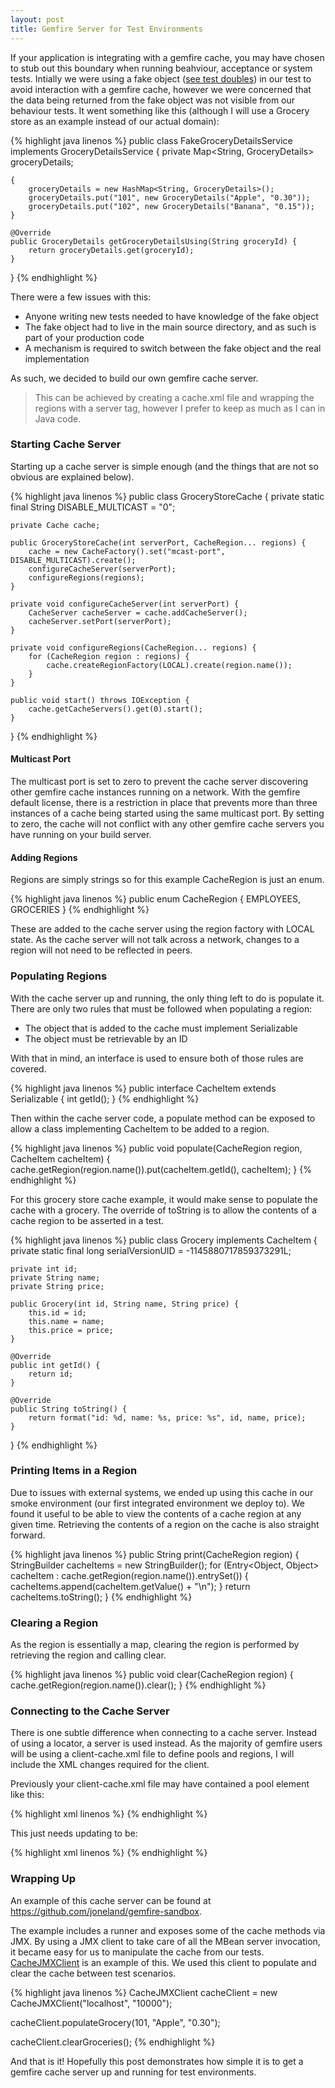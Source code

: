 ```yaml
---
layout: post
title: Gemfire Server for Test Environments
---
```


If your application is integrating with a gemfire cache, you may have chosen to stub out this boundary when running beahviour, acceptance or system tests. Intially we were using a fake object (<a href="http://www.martinfowler.com/bliki/TestDouble.html" target="_blank">see test doubles</a>) in our test to avoid interaction with a gemfire cache, however we were concerned that the data being returned from the fake object was not visible from our behaviour tests. It went something like this (although I will use a Grocery store as an example instead of our actual domain):

{% highlight java linenos %}
public class FakeGroceryDetailsService implements GroceryDetailsService {
	private Map<String, GroceryDetails> groceryDetails;

	{
		groceryDetails = new HashMap<String, GroceryDetails>();
		groceryDetails.put("101", new GroceryDetails("Apple", "0.30"));
		groceryDetails.put("102", new GroceryDetails("Banana", "0.15"));
	}

	@Override
	public GroceryDetails getGroceryDetailsUsing(String groceryId) {
		return groceryDetails.get(groceryId);
	}
}
{% endhighlight %}

There were a few issues with this:

- Anyone writing new tests needed to have knowledge of the fake object
- The fake object had to live in the main source directory, and as such is part of your production code
- A mechanism is required to switch between the fake object and the real implementation

As such, we decided to build our own gemfire cache server.

> This can be achieved by creating a cache.xml file and wrapping the regions with a server tag, however I prefer to keep as much as I can in Java code.

### Starting Cache Server

Starting up a cache server is simple enough (and the things that are not so obvious are explained below).

{% highlight java linenos %}
public class GroceryStoreCache {
	private static final String DISABLE_MULTICAST = "0";

	private Cache cache;

	public GroceryStoreCache(int serverPort, CacheRegion... regions) {
		cache = new CacheFactory().set("mcast-port", DISABLE_MULTICAST).create();
		configureCacheServer(serverPort);
		configureRegions(regions);
	}

	private void configureCacheServer(int serverPort) {
		CacheServer cacheServer = cache.addCacheServer();
		cacheServer.setPort(serverPort);
	}

	private void configureRegions(CacheRegion... regions) {
		for (CacheRegion region : regions) {
			cache.createRegionFactory(LOCAL).create(region.name());
		}
	}

	public void start() throws IOException {
		cache.getCacheServers().get(0).start();
	}

}
{% endhighlight %}

#### Multicast Port
The multicast port is set to zero to prevent the cache server discovering other gemfire cache instances running on a network. With the gemfire default license, there is a restriction in place that prevents more than three instances of a cache being started using the same multicast port. By setting to zero, the cache will not conflict with any other gemfire cache servers you have running on your build server.

#### Adding Regions
Regions are simply strings so for this example CacheRegion is just an enum.

{% highlight java linenos %}
public enum CacheRegion {
	EMPLOYEES,
	GROCERIES
}
{% endhighlight %}

These are added to the cache server using the region factory with LOCAL state. As the cache server will not talk across a network, changes to a region will not need to be reflected in peers.

### Populating Regions
With the cache server up and running, the only thing left to do is populate it. There are only two rules that must be followed when populating a region:

- The object that is added to the cache must implement Serializable
- The object must be retrievable by an ID

With that in mind, an interface is used to ensure both of those rules are covered.

{% highlight java linenos %}
public interface CacheItem extends Serializable {
	int getId();
}
{% endhighlight %}

Then within the cache server code, a populate method can be exposed to allow a class implementing CacheItem to be added to a region.

{% highlight java linenos %}
public void populate(CacheRegion region, CacheItem cacheItem) {
	cache.getRegion(region.name()).put(cacheItem.getId(), cacheItem);
}
{% endhighlight %}

For this grocery store cache example, it would make sense to populate the cache with a grocery. The override of toString is to allow the contents of a cache region to be asserted in a test.

{% highlight java linenos %}
public class Grocery implements CacheItem {
	private static final long serialVersionUID = -1145880717859373291L;

	private int id;
	private String name;
	private String price;

	public Grocery(int id, String name, String price) {
		this.id = id;
		this.name = name;
		this.price = price;
	}

	@Override
	public int getId() {
		return id;
	}

	@Override
	public String toString() {
		return format("id: %d, name: %s, price: %s", id, name, price);
	}
}
{% endhighlight %}

### Printing Items in a Region
Due to issues with external systems, we ended up using this cache in our smoke environment (our first integrated environment we deploy to). We found it useful to be able to view the contents of a cache region at any given time. Retrieving the contents of a region on the cache is also straight forward.

{% highlight java linenos %}
public String print(CacheRegion region) {
	StringBuilder cacheItems = new StringBuilder();
	for (Entry<Object, Object> cacheItem : cache.getRegion(region.name()).entrySet()) {
		cacheItems.append(cacheItem.getValue() + "\n");
	}
	return cacheItems.toString();
}
{% endhighlight %}

### Clearing a Region
As the region is essentially a map, clearing the region is performed by retrieving the region and calling clear.

{% highlight java linenos %}
public void clear(CacheRegion region) {
	cache.getRegion(region.name()).clear();
}
{% endhighlight %}

### Connecting to the Cache Server
There is one subtle difference when connecting to a cache server. Instead of using a locator, a server is used instead. As the majority of gemfire users will be using a client-cache.xml file to define pools and regions, I will include the XML changes required for the client.

Previously your client-cache.xml file may have contained a pool element like this:

{% highlight xml linenos %}
<pool name="client">
	<locator host="localhost" port="10000" />
</pool>
{% endhighlight %}

This just needs updating to be:

{% highlight xml linenos %}
<pool name="client">
	<server host="localhost" port="10000" />
</pool>
{% endhighlight %}


### Wrapping Up
An example of this cache server can be found at <a href="https://github.com/joneland/gemfire-sandbox" target="_blank">https://github.com/joneland/gemfire-sandbox</a>.

The example includes a runner and exposes some of the cache methods via JMX. By using a JMX client to take care of all the MBean server invocation, it became easy for us to manipulate the cache from our tests. <a href="https://github.com/joneland/gemfire-sandbox/blob/master/src/main/java/com/sandbox/gemfire/server/jmx/CacheJMXClient.java" target="_blank">CacheJMXClient</a> is an example of this. We used this client to populate and clear the cache between test scenarios.

{% highlight java linenos %}
CacheJMXClient cacheClient = new CacheJMXClient("localhost", "10000");

cacheClient.populateGrocery(101, "Apple", "0.30");

cacheClient.clearGroceries();
{% endhighlight %}

And that is it! Hopefully this post demonstrates how simple it is to get a gemfire cache server up and running for test environments.